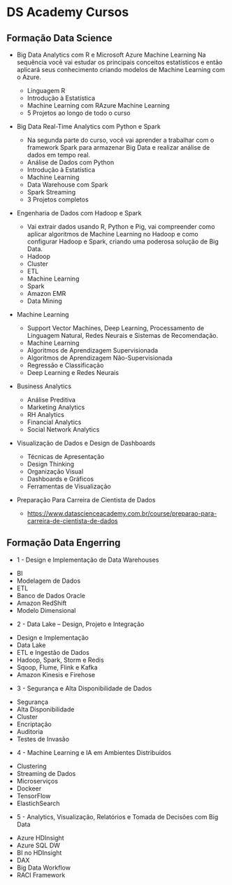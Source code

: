 # DS Academy Cursos

## Formação Data Science

+ Big Data Analytics com R e Microsoft Azure Machine Learning
  Na sequência você vai estudar os principais conceitos estatísticos e então aplicará seus conhecimento criando modelos de Machine Learning com o Azure.
  - Linguagem R
  - Introdução à Estatística
  - Machine Learning com RAzure Machine Learning
  - 5 Projetos ao longo de todo o curso

+ Big Data Real-Time Analytics com Python e Spark
  -   Na segunda parte do curso, você vai aprender a  trabalhar com o framework Spark para armazenar Big Data e realizar análise de dados em tempo real.
  - Análise de Dados com Python
  - Introdução à Estatística
  - Machine Learning
  - Data Warehouse com Spark
  - Spark Streaming
  - 3 Projetos completos

+ Engenharia de Dados com Hadoop e Spark
  - Vai extrair dados  usando R, Python e Pig, vai compreender como aplicar algoritmos de Machine Learning no Hadoop e como configurar Hadoop e Spark, criando uma poderosa solução de Big Data.
  - Hadoop
  - Cluster
  - ETL
  - Machine Learning
  - Spark
  - Amazon EMR
  - Data Mining

+ Machine Learning
  - Support Vector Machines, Deep Learning, Processamento de Linguagem Natural, Redes Neurais e Sistemas de Recomendação.
  - Machine Learning
  - Algoritmos de Aprendizagem Supervisionada
  - Algoritmos de Aprendizagem Não-Supervisionada
  - Regressão e Classificação
  - Deep Learning e Redes Neurais

+ Business Analytics
  - Análise Preditiva
  - Marketing Analytics
  - RH Analytics
  - Financial Analytics
  - Social Network Analytics

+ Visualização de Dados e Design de Dashboards
  - Técnicas de Apresentação
  - Design Thinking
  - Organização Visual
  - Dashboards e Gráficos
  - Ferramentas de Visualização

+ Preparação Para Carreira de Cientista de Dados
  - https://www.datascienceacademy.com.br/course/preparao-para-carreira-de-cientista-de-dados

## Formação Data Engerring

+ 1 - Design e Implementação de Data Warehouses
 - BI
 - Modelagem de Dados
 - ETL 
 - Banco de Dados Oracle
 - Amazon RedShift
 - Modelo Dimensional


+ 2 - Data Lake – Design, Projeto e Integração
 - Design e Implementação
 - Data Lake
 - ETL e Ingestão de Dados
 - Hadoop, Spark, Storm e Redis
 - Sqoop, Flume, Flink e Kafka
 - Amazon Kinesis e Firehose

+ 3 - Segurança e Alta Disponibilidade de Dados
 - Segurança
 - Alta Disponibilidade
 - Cluster
 - Encriptação
 - Auditoria
 - Testes de Invasão

+ 4 - Machine Learning e IA em Ambientes Distribuídos
 - Clustering
 - Streaming de Dados
 - Microserviços
 - Dockeer
 - TensorFlow
 - ElastichSearch

+ 5 - Analytics, Visualização, Relatórios e Tomada de Decisões com Big Data
 - Azure HDInsight
 - Azure SQL DW
 - BI no HDInsight
 - DAX
 - Big Data Workflow
 - RACI Framework
